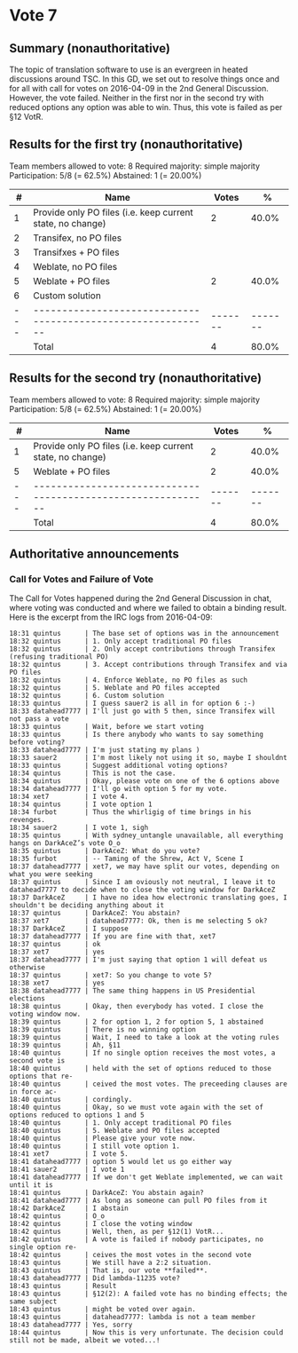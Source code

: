 Vote 7
======

Summary (nonauthoritative)
--------------------------

The topic of translation software to use is an evergreen in heated
discussions around TSC. In this GD, we set out to resolve things once
and for all with call for votes on 2016-04-09 in the 2nd General
Discussion. However, the vote failed. Neither in the first nor in the
second try with reduced options any option was able to win. Thus, this
vote is failed as per §12 VotR.

Results for the first try (nonauthoritative)
--------------------------------------------

Team members allowed to vote: 8
Required majority: simple majority
Participation: 5/8 (= 62.5%)
Abstained: 1 (= 20.00%)

| # | Name                                                       | Votes |     % |
|---|------------------------------------------------------------|-------|-------|
| 1 | Provide only PO files (i.e. keep current state, no change) |     2 | 40.0% |
| 2 | Transifex, no PO files                                     |       |       |
| 3 | Transifxes + PO files                                      |       |       |
| 4 | Weblate, no PO files                                       |       |       |
| 5 | Weblate + PO files                                         |     2 | 40.0% |
| 6 | Custom solution                                            |       |       |
|---|------------------------------------------------------------|-------|-------|
|   | Total                                                      |     4 | 80.0% |


Results for the second try (nonauthoritative)
---------------------------------------------

Team members allowed to vote: 8
Required majority: simple majority
Participation: 5/8 (= 62.5%)
Abstained: 1 (= 20.00%)

| # | Name                                                       | Votes |     % |
|---|------------------------------------------------------------|-------|-------|
| 1 | Provide only PO files (i.e. keep current state, no change) |     2 | 40.0% |
| 5 | Weblate + PO files                                         |     2 | 40.0% |
|---|------------------------------------------------------------|-------|-------|
|   | Total                                                      |     4 | 80.0% |

Authoritative announcements
---------------------------

### Call for Votes and Failure of Vote ###

The Call for Votes happened during the 2nd General Discussion in chat,
where voting was conducted and where we failed to obtain a binding
result. Here is the excerpt from the IRC logs from 2016-04-09:

~~~~~~~~~~~~~~~~~~~~~~~~~~~~~~~~~~~~~~~~~~~~~~~~~~~~~~~~~~~~~~~~~~~~~~~~~~~~~~~~
18:31 quintus      | The base set of options was in the announcement
18:32 quintus      | 1. Only accept traditional PO files
18:32 quintus      | 2. Only accept contributions through Transifex (refusing traditional PO)
18:32 quintus      | 3. Accept contributions through Transifex and via PO files
18:32 quintus      | 4. Enforce Weblate, no PO files as such
18:32 quintus      | 5. Weblate and PO files accepted
18:32 quintus      | 6. Custom solution
18:33 quintus      | I guess sauer2 is all in for option 6 :-)
18:33 datahead7777 | I'll just go with 5 then, since Transifex will not pass a vote
18:33 quintus      | Wait, before we start voting
18:33 quintus      | Is there anybody who wants to say something before voting?
18:33 datahead7777 | I'm just stating my plans )
18:33 sauer2       | I'm most likely not using it so, maybe I shouldnt
18:33 quintus      | Suggest additional voting options?
18:34 quintus      | This is not the case.
18:34 quintus      | Okay, please vote on one of the 6 options above
18:34 datahead7777 | I'll go with option 5 for my vote.
18:34 xet7         | I vote 4.
18:34 quintus      | I vote option 1
18:34 furbot       | Thus the whirligig of time brings in his revenges. 
18:34 sauer2       | I vote 1, sigh
18:35 quintus      | With sydney_untangle unavailable, all everything hangs on DarkAceZ’s vote O_o
18:35 quintus      | DarkAceZ: What do you vote?
18:35 furbot       | -- Taming of the Shrew, Act V, Scene I
18:37 datahead7777 | xet7, we may have split our votes, depending on what you were seeking
18:37 quintus      | Since I am oviously not neutral, I leave it to datahead7777 to decide when to close the voting window for DarkAceZ 
18:37 DarkAceZ     | I have no idea how electronic translating goes, I shouldn't be deciding anything about it
18:37 quintus      | DarkAceZ: You abstain?
18:37 xet7         | datahead7777: Ok, then is me selecting 5 ok?
18:37 DarkAceZ     | I suppose
18:37 datahead7777 | If you are fine with that, xet7 
18:37 quintus      | ok
18:37 xet7         | yes
18:37 datahead7777 | I'm just saying that option 1 will defeat us otherwise
18:37 quintus      | xet7: So you change to vote 5?
18:38 xet7         | yes
18:38 datahead7777 | The same thing happens in US Presidential elections
18:38 quintus      | Okay, then everybody has voted. I close the voting window now.
18:39 quintus      | 2 for option 1, 2 for option 5, 1 abstained
18:39 quintus      | There is no winning option
18:39 quintus      | Wait, I need to take a look at the voting rules
18:39 quintus      | Ah, §11
18:40 quintus      | If no single option receives the most votes, a second vote is
18:40 quintus      | held with the set of options reduced to those options that re-
18:40 quintus      | ceived the most votes. The preceeding clauses are in force ac-
18:40 quintus      | cordingly.
18:40 quintus      | Okay, so we must vote again with the set of options reduced to options 1 and 5
18:40 quintus      | 1. Only accept traditional PO files
18:40 quintus      | 5. Weblate and PO files accepted
18:40 quintus      | Please give your vote now.
18:40 quintus      | I still vote option 1.
18:41 xet7         | I vote 5.
18:41 datahead7777 | option 5 would let us go either way
18:41 sauer2       | I vote 1
18:41 datahead7777 | If we don't get Weblate implemented, we can wait until it is
18:41 quintus      | DarkAceZ: You abstain again?
18:41 datahead7777 | As long as someone can pull PO files from it
18:42 DarkAceZ     | I abstain
18:42 quintus      | O_o
18:42 quintus      | I close the voting window
18:42 quintus      | Well, then, as per §12(1) VotR...
18:42 quintus      | A vote is failed if nobody participates, no single option re-
18:42 quintus      | ceives the most votes in the second vote
18:43 quintus      | We still have a 2:2 situation.
18:43 quintus      | That is, our vote **failed**.
18:43 datahead7777 | Did lambda-11235 vote?
18:43 quintus      | Result
18:43 quintus      | §12(2): A failed vote has no binding effects; the same subject
18:43 quintus      | might be voted over again.
18:43 quintus      | datahead7777: lambda is not a team member
18:43 datahead7777 | Yes, sorry
18:44 quintus      | Now this is very unfortunate. The decision could still not be made, albeit we voted...!
~~~~~~~~~~~~~~~~~~~~~~~~~~~~~~~~~~~~~~~~~~~~~~~~~~~~~~~~~~~~~~~~~~~~~~~~~~~~~~~~
